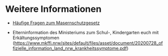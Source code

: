 # Weitere Informationen

* [Häufige Fragen zum Masernschutzgesetz](https://www.masernschutz.de/fileadmin/Masernschutzgesetz/Downloads/01-Merkblatt-Masernschutzgesetz-Eltern-VR4.pdf)

* Elterninformation des Ministeriums zum Schul-, Kindergarten euch mit Erkältungssymptomen (https://www.mkffi.nrw/sites/default/files/asset/document/20200728_offizielle_information_land_nrw_krankheitssymptome.pdf)
